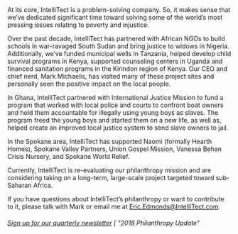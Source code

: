 

 



At its core, IntelliTect is a problem-solving company. So, it makes sense that we’ve dedicated significant time toward solving some of the world’s most pressing issues relating to poverty and injustice.

Over the past decade, IntelliTect has partnered with African NGOs to build schools in war-ravaged South Sudan and bring justice to widows in Nigeria. Additionally, we’ve funded municipal wells in Tanzania, helped develop child survival programs in Kenya, supported counseling centers in Uganda and financed sanitation programs in the Kirindon region of Kenya. Our CEO and chief nerd, Mark Michaelis, has visited many of these project sites and personally seen the positive impact on the local people.

In Ghana, IntelliTect partnered with International Justice Mission to fund a program that worked with local police and courts to confront boat owners and hold them accountable for illegally using young boys as slaves. The program freed the young boys and started them on a new life, as well as, helped create an improved local justice system to send slave owners to jail.

In the Spokane area, IntelliTect has supported Naomi (formally Hearth Homes), Spokane Valley Partners, Union Gospel Mission, Vanessa Behan Crisis Nursery, and Spokane World Relief.

Currently, IntelliTect is re-evaluating our philanthropy mission and are considering taking on a long-term, large-scale project targeted toward sub-Saharan Africa.

If you have questions about IntelliTect’s philanthropy or want to contribute to it, please talk with Mark or email me at [Eric.Edmonds@IntelliTect.com](mailto:Eric.Edmonds@IntelliTect.com).

###### [Sign up for our quarterly newsletter](https://bit.ly/2Nhro9T) [ "2018 Philanthropy Update"
